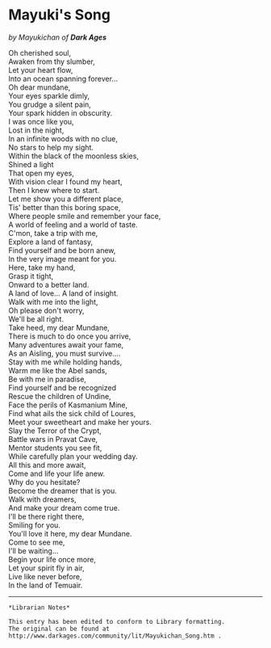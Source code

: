 # Mayuki's Song

_by Mayukichan of **Dark Ages**_

Oh cherished soul,  
Awaken from thy slumber,  
Let your heart flow,  
Into an ocean spanning forever...  
Oh dear mundane,  
Your eyes sparkle dimly,  
You grudge a silent pain,  
Your spark hidden in obscurity.  
I was once like you,  
Lost in the night,  
In an infinite woods with no clue,  
No stars to help my sight.  
Within the black of the moonless skies,  
Shined a light  
That open my eyes,  
With vision clear I found my heart,  
Then I knew where to start.  
Let me show you a different place,  
Tis' better than this boring space,  
Where people smile and remember your face,  
A world of feeling and a world of taste.  
C'mon, take a trip with me,  
Explore a land of fantasy,  
Find yourself and be born anew,  
In the very image meant for you.  
Here, take my hand,  
Grasp it tight,  
Onward to a better land.  
A land of love... A land of insight.  
Walk with me into the light,  
Oh please don't worry,  
We'll be all right.  
Take heed, my dear Mundane,  
There is much to do once you arrive,  
Many adventures await your fame,  
As an Aisling, you must survive....  
Stay with me while holding hands,  
Warm me like the Abel sands,  
Be with me in paradise,  
Find yourself and be recognized  
Rescue the children of Undine,  
Face the perils of Kasmanium Mine,  
Find what ails the sick child of Loures,  
Meet your sweetheart and make her yours.  
Slay the Terror of the Crypt,  
Battle wars in Pravat Cave,  
Mentor students you see fit,  
While carefully plan your wedding day.  
All this and more await,  
Come and life your life anew.  
Why do you hesitate?  
Become the dreamer that is you.  
Walk with dreamers,  
And make your dream come true.  
I'll be there right there,  
Smiling for you.  
You'll love it here, my dear Mundane.  
Come to see me,  
I'll be waiting...  
Begin your life once more,  
Let your spirit fly in air,  
Live like never before,  
In the land of Temuair.  

***

```
*Librarian Notes*

This entry has been edited to conform to Library formatting.
The original can be found at http://www.darkages.com/community/lit/Mayukichan_Song.htm .
```
